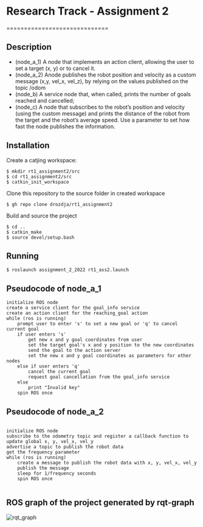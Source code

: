 # Research Track - Assignment 2
=============================

Description
------------
- (node_a_1) A node that implements an action client, allowing the user to set a target (x, y) or to cancel it.
- (node_a_2) Anode publishes the robot position and velocity as a custom message (x,y, vel_x, vel_z), by relying on the values published on the topic /odom
- (node_b) A service node that, when called, prints the number of goals reached and cancelled;
- (node_c) A node that subscribes to the robot’s position and velocity (using the custom message) and prints the distance of the robot from the target and the robot’s average speed. Use a parameter to set how fast the node publishes the information. 

Installation
-------

Create a catjing workspace:

```shell
$ mkdir rt1_assignment2/src
$ cd rt1_assignment2/src
$ catkin_init_workspace
```

Clone this repository to the source folder in created workspace

```shell
$ gh repo clone drozdja/rt1_assignment2
```

Build and source the project

```shell
$ cd ..
$ catkin_make
$ source devel/setup.bash
```

Running
-------

```shell
$ roslaunch assignment_2_2022 rt1_ass2.launch 
```

Pseudocode of node_a_1
---------

```
initialize ROS node
create a service client for the goal_info service
create an action client for the reaching_goal action
while (ros is running)
    prompt user to enter 's' to set a new goal or 'q' to cancel current goal
    if user enters 's'
        get new x and y goal coordinates from user
        set the target goal's x and y position to the new coordinates
        send the goal to the action server
        set the new x and y goal coordinates as parameters for other nodes
    else if user enters 'q'
        cancel the current goal
        request goal cancellation from the goal_info service
    else
        print "Invalid key"
    spin ROS once

```

Pseudocode of node_a_2
---------

```

initialize ROS node
subscribe to the odometry topic and register a callback function to update global x, y, vel_x, vel_y
advertise a topic to publish the robot data
get the frequency parameter
while (ros is running)
    create a message to publish the robot data with x, y, vel_x, vel_y
    publish the message
    sleep for 1/frequency seconds
    spin ROS once
    
```

ROS graph of the project generated by rqt-graph
---------
![rqt_graph](https://user-images.githubusercontent.com/40939177/215017188-08a8f598-650e-478a-9d3b-b9c53228e629.png)



